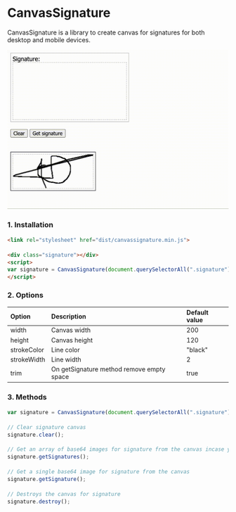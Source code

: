 # CanvasSignature

CanvasSignature is a library to create canvas for signatures for both desktop and mobile devices.

![CanvasSignature signature animation](signature.gif)

### 1. Installation

```html
<link rel="stylesheet" href="dist/canvassignature.min.js">

<div class="signature"></div>
<script>
var signature = CanvasSignature(document.querySelectorAll(".signature"), { });
</script>
```

### 2. Options

| Option | Description | Default value |
| :--- | :--- | :--- |
| width | Canvas width | 200 |
| height | Canvas height | 120 |
| strokeColor | Line color | "black" |
| strokeWidth | Line width | 2 |
| trim | On getSignature method remove empty space | true |


### 3. Methods

```js
var signature = CanvasSignature(document.querySelectorAll(".signature"), { });

// Clear signature canvas
signature.clear();

// Get an array of base64 images for signature from the canvas incase you have multiple instances of CanvasSignature elements
signature.getSignatures();

// Get a single base64 image for signature from the canvas
signature.getSignature();

// Destroys the canvas for signature
signature.destroy();
```